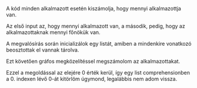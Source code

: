 A kód minden alkalmazott esetén kiszámolja, hogy mennyi alkalmazottja van.

Az első input az, hogy mennyi alkalmazott van, a második, pedig, hogy az alkalmazottaknak mennyi főnökük van.

A megvalósírás során inicializálok egy listát, amiben a mindenkire vonatkozó beosztottak el vannak tárolva.

Ezt követően gráfos megközelítéssel megszámolom az alkalmazottakat.

Ezzel a megoldással az elejére 0 érték kerül, így egy list comprehensionben a 0. indexen lévő 0-át kitörlöm úgymond, legalábbis nem adom vissza.
